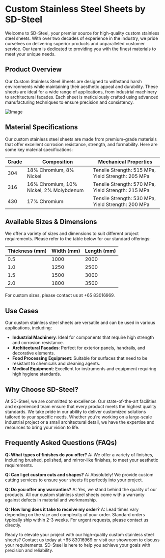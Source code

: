 # Custom Stainless Steel Sheets by SD-Steel

Welcome to SD-Steel, your premier source for high-quality custom stainless steel sheets. With over two decades of experience in the industry, we pride ourselves on delivering superior products and unparalleled customer service. Our team is dedicated to providing you with the finest materials to meet your unique needs. 

## Product Overview

Our Custom Stainless Steel Sheets are designed to withstand harsh environments while maintaining their aesthetic appeal and durability. These sheets are ideal for a wide range of applications, from industrial machinery to architectural facades. Each sheet is meticulously crafted using advanced manufacturing techniques to ensure precision and consistency.

![Image](https://github.com/user-attachments/assets/2567258e-e124-4816-932d-1809bd27ef0b)

## Material Specifications

Our custom stainless steel sheets are made from premium-grade materials that offer excellent corrosion resistance, strength, and formability. Here are some key material specifications:

| Grade | Composition | Mechanical Properties |
|-------|-------------|------------------------|
| 304    | 18% Chromium, 8% Nickel | Tensile Strength: 515 MPa, Yield Strength: 205 MPa |
| 316    | 16% Chromium, 10% Nickel, 2% Molybdenum | Tensile Strength: 570 MPa, Yield Strength: 215 MPa |
| 430    | 17% Chromium | Tensile Strength: 530 MPa, Yield Strength: 200 MPa |

## Available Sizes & Dimensions

We offer a variety of sizes and dimensions to suit different project requirements. Please refer to the table below for our standard offerings:

| Thickness (mm) | Width (mm) | Length (mm) |
|----------------|------------|-------------|
| 0.5            | 1000       | 2000        |
| 1.0            | 1250       | 2500        |
| 1.5            | 1500       | 3000        |
| 2.0            | 1800       | 3500        |

For custom sizes, please contact us at +65 83016969.

## Use Cases

Our custom stainless steel sheets are versatile and can be used in various applications, including:

- **Industrial Machinery**: Ideal for components that require high strength and corrosion resistance.
- **Architectural Facades**: Perfect for exterior panels, handrails, and decorative elements.
- **Food Processing Equipment**: Suitable for surfaces that need to be resistant to chemicals and cleaning agents.
- **Medical Equipment**: Excellent for instruments and equipment requiring high hygiene standards.

## Why Choose SD-Steel?

At SD-Steel, we are committed to excellence. Our state-of-the-art facilities and experienced team ensure that every product meets the highest quality standards. We take pride in our ability to deliver customized solutions tailored to your specific needs. Whether you're working on a large-scale industrial project or a small architectural detail, we have the expertise and resources to bring your vision to life.

## Frequently Asked Questions (FAQs)

**Q: What types of finishes do you offer?**
A: We offer a variety of finishes, including brushed, polished, and mirror-like finishes, to meet your aesthetic requirements.

**Q: Can I get custom cuts and shapes?**
A: Absolutely! We provide custom cutting services to ensure your sheets fit perfectly into your project.

**Q: Do you offer any warranties?**
A: Yes, we stand behind the quality of our products. All our custom stainless steel sheets come with a warranty against defects in material and workmanship.

**Q: How long does it take to receive my order?**
A: Lead times vary depending on the size and complexity of your order. Standard orders typically ship within 2-3 weeks. For urgent requests, please contact us directly.

Ready to elevate your project with our high-quality custom stainless steel sheets? Contact us today at +65 83016969 or visit our showroom to discuss your requirements. SD-Steel is here to help you achieve your goals with precision and reliability.